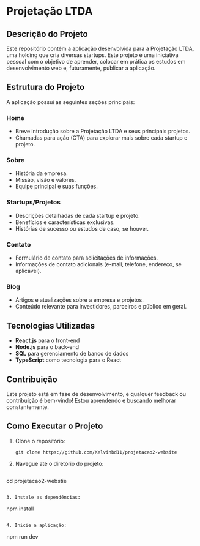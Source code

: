 # Projetação LTDA

## Descrição do Projeto

Este repositório contém a aplicação desenvolvida para a Projetação LTDA, uma holding que cria diversas startups. Este projeto é uma iniciativa pessoal com o objetivo de aprender, colocar em prática os estudos em desenvolvimento web e, futuramente, publicar a aplicação.

## Estrutura do Projeto

A aplicação possui as seguintes seções principais:

### Home
- Breve introdução sobre a Projetação LTDA e seus principais projetos.
- Chamadas para ação (CTA) para explorar mais sobre cada startup e projeto.

### Sobre
- História da empresa.
- Missão, visão e valores.
- Equipe principal e suas funções.

### Startups/Projetos
- Descrições detalhadas de cada startup e projeto.
- Benefícios e características exclusivas.
- Histórias de sucesso ou estudos de caso, se houver.

### Contato
- Formulário de contato para solicitações de informações.
- Informações de contato adicionais (e-mail, telefone, endereço, se aplicável).

### Blog
- Artigos e atualizações sobre a empresa e projetos.
- Conteúdo relevante para investidores, parceiros e público em geral.

## Tecnologias Utilizadas

- **React.js** para o front-end
- **Node.js** para o back-end
- **SQL** para gerenciamento de banco de dados
- **TypeScript** como tecnologia para o React

## Contribuição

Este projeto está em fase de desenvolvimento, e qualquer feedback ou contribuição é bem-vindo! Estou aprendendo e buscando melhorar constantemente.

## Como Executar o Projeto

1. Clone o repositório:
   ```
   git clone https://github.com/Kelvinbd11/projetacao2-website
   ```
2. Navegue até o diretório do projeto:
   ```
  cd projetacao2-webstie
   ```

3. Instale as dependências:
  ```
  npm install
  ```

4. Inicie a aplicação:
   ```
  npm run dev
   ```
